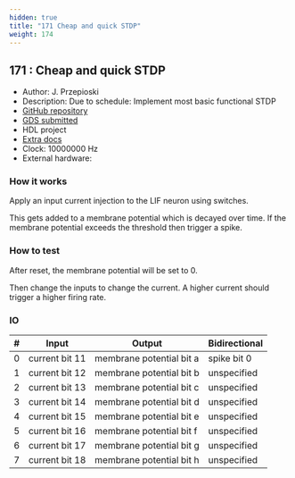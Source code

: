 ```yaml
---
hidden: true
title: "171 Cheap and quick STDP"
weight: 174
---
```


## 171 : Cheap and quick STDP

* Author: J. Przepioski
* Description: Due to schedule: Implement most basic functional STDP
* [GitHub repository](https://github.com/jkprz/tt05-verilog-demo)
* [GDS submitted](https://github.com/jkprz/tt05-verilog-demo/actions/runs/6753581320)
* HDL project
* [Extra docs]()
* Clock: 10000000 Hz
* External hardware: 



### How it works

Apply an input current injection to the LIF neuron using switches.

This gets added to a membrane potential which is decayed over time.
If the membrane potential exceeds the threshold then trigger a spike.


### How to test

After reset, the membrane potential will be set to 0.

Then change the inputs to change the current. A higher current should
trigger a higher firing rate.


### IO

| # | Input        | Output       | Bidirectional      |
|---|--------------|--------------| -------------------|
| 0 | current bit 11  | membrane potential bit a | spike bit 0 |
| 1 | current bit 12  | membrane potential bit b | unspecified |
| 2 | current bit 13  | membrane potential bit c | unspecified |
| 3 | current bit 14  | membrane potential bit d | unspecified |
| 4 | current bit 15  | membrane potential bit e | unspecified |
| 5 | current bit 16  | membrane potential bit f | unspecified |
| 6 | current bit 17  | membrane potential bit g | unspecified |
| 7 | current bit 18  | membrane potential bit h | unspecified |

